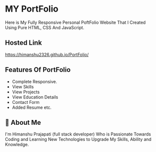 # MY PortFolio 

Here is My Fully Responsive Personal PoftFolio Website That I Created Using Pure HTML, CSS And JavaScript.


## Hosted Link

https://himanshu2326.github.io/PortFolio/
## Features Of PortFolio

- Complete Responsive.
- View Skills
- View Projects
- View Education Details
- Contact Form
- Added Resume etc.


## 🚀 About Me
I'm Himanshu Prajapati (full stack developer) Who is Passionate Towards Coding and Learning New Technologies to Upgrade My Skills, Ability and Knowledge.
